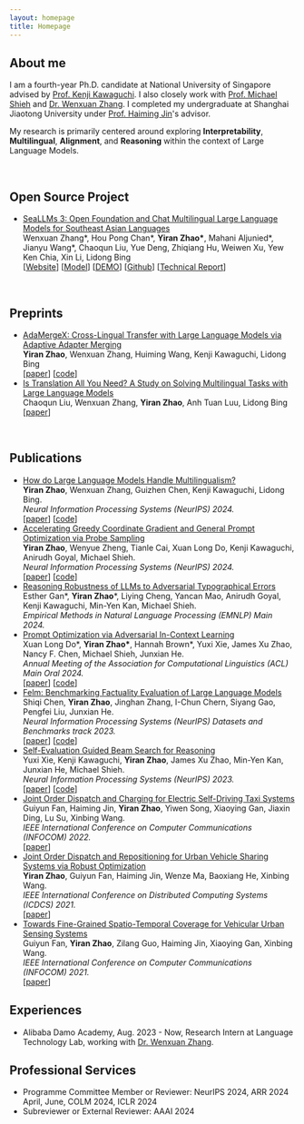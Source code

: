 ```yaml
---
layout: homepage
title: Homepage 
---
```

## About me
I am a fourth-year Ph.D. candidate at National University of Singapore advised by <a href="https://ml.comp.nus.edu.sg/kawaguchi">Prof. Kenji Kawaguchi</a>. I also closely work with <a href="https://michaelshieh.com/">Prof. Michael Shieh</a> and <a href="https://isakzhang.github.io/">Dr. Wenxuan Zhang</a>. I completed my undergraduate at Shanghai Jiaotong University under <a href="https://www.cs.sjtu.edu.cn/~jinhaiming/">Prof. Haiming Jin</a>'s advisor.

My research is primarily centered around exploring <strong>Interpretability</strong>, <strong>Multilingual</strong>, <strong>Alignment</strong>, and <strong>Reasoning</strong> within the context of Large Language Models.

​       

## Open Source Project

*  [SeaLLMs 3: Open Foundation and Chat Multilingual Large Language Models for Southeast Asian Languages](https://arxiv.org/pdf/2407.19672)   
   Wenxuan Zhang\*, Hou Pong Chan\*, **Yiran Zhao\***, Mahani Aljunied\*, Jianyu Wang\*, Chaoqun Liu, Yue Deng, Zhiqiang Hu, Weiwen Xu, Yew Ken Chia, Xin Li, Lidong Bing         
   \[[Website](https://damo-nlp-sg.github.io/SeaLLMs/)\] \[[Model](https://huggingface.co/collections/SeaLLMs/seallms-v3-668f3a52e1e6fbaad5752cdb)\] \[[DEMO](https://huggingface.co/spaces/SeaLLMs/SeaLLM-Chat)\] \[[Github](https://github.com/DAMO-NLP-SG/SeaLLMs)\] \[[Technical Report](https://arxiv.org/pdf/2407.19672)\] 

​     

## Preprints

*  [AdaMergeX: Cross-Lingual Transfer with Large Language Models via Adaptive Adapter Merging](https://arxiv.org/abs/2402.18913)   
   <strong>Yiran Zhao</strong>, Wenxuan Zhang, Huiming Wang, Kenji Kawaguchi, Lidong Bing         
   \[[paper](https://arxiv.org/abs/2402.18913)\] \[[code](https://github.com/DAMO-NLP-SG/AdaMergeX)\]
*  [Is Translation All You Need? A Study on Solving Multilingual Tasks with Large Language Models](https://arxiv.org/abs/2402.18913)   
   Chaoqun Liu, Wenxuan Zhang, <strong>Yiran Zhao</strong>, Anh Tuan Luu, Lidong Bing         
   \[[paper](https://arxiv.org/abs/2403.10258)\] 

​                     

## Publications
*  [How do Large Language Models Handle Multilingualism?](https://arxiv.org/abs/2402.18815)   
**Yiran Zhao**, Wenxuan Zhang, Guizhen Chen, Kenji Kawaguchi, Lidong Bing.    
_Neural Information Processing Systems (NeurIPS) 2024._      
\[[paper](https://arxiv.org/abs/2402.18815)\] \[[code](https://github.com/DAMO-NLP-SG/multilingual_analysis)\] 
*  [Accelerating Greedy Coordinate Gradient and General Prompt Optimization via Probe Sampling](ttp://arxiv.org/abs/2403.01251)   
**Yiran Zhao**, Wenyue Zheng, Tianle Cai, Xuan Long Do, Kenji Kawaguchi, Anirudh Goyal, Michael Shieh.    
_Neural Information Processing Systems (NeurIPS) 2024._      
\[[paper](http://arxiv.org/abs/2403.01251)\] \[[code](https://github.com/zhaoyiran924/Probe-Sampling)\]
*  [Reasoning Robustness of LLMs to Adversarial Typographical Errors]()      
Esther Gan\*, **Yiran Zhao***, Liying Cheng, Yancan Mao, Anirudh Goyal, Kenji Kawaguchi, Min-Yen Kan, Michael Shieh.  
_Empirical Methods in Natural Language Processing (EMNLP) Main 2024._
* [Prompt Optimization via Adversarial In-Context Learning](https://aclanthology.org/2024.acl-long.395/)   
Xuan Long Do*, **Yiran Zhao\***, Hannah Brown\*, Yuxi Xie, James Xu Zhao, Nancy F. Chen, Michael Shieh, Junxian He.   
_Annual Meeting of the Association for Computational Linguistics (ACL) Main Oral 2024._        
\[[paper](https://aclanthology.org/2024.acl-long.395/)\] \[[code](https://github.com/zhaoyiran924/Adv-In-Context-Learning)\]
* [Felm: Benchmarking Factuality Evaluation of Large Language Models](https://proceedings.neurips.cc/paper_files/paper/2021/file/9bd5ee6fe55aaeb673025dbcb8f939c1-Paper.pdf)   
Shiqi Chen, **Yiran Zhao**, Jinghan Zhang, I-Chun Chern, Siyang Gao, Pengfei Liu, Junxian He.      
_Neural Information Processing Systems (NeurIPS) Datasets and Benchmarks track 2023._     
\[[paper](https://proceedings.neurips.cc/paper_files/paper/2021/file/9bd5ee6fe55aaeb673025dbcb8f939c1-Paper.pdf)\] \[[code](https://github.com/hkust-nlp/felm)\]
* [Self-Evaluation Guided Beam Search for Reasoning](https://arxiv.org/abs/2305.00633)      
Yuxi Xie, Kenji Kawaguchi, <strong>Yiran Zhao</strong>, James Xu Zhao, Min-Yen Kan, Junxian He, Michael Shieh.      
_Neural Information Processing Systems (NeurIPS)  2023._     
\[[paper](https://arxiv.org/abs/2305.00633)\] \[[code](https://github.com/YuxiXie/SelfEval-Guided-Decoding)\]       
* [Joint Order Dispatch and Charging for Electric Self-Driving Taxi Systems](https://ieeexplore.ieee.org/abstract/document/9796825)      
Guiyun Fan, Haiming Jin, <strong>Yiran Zhao</strong>, Yiwen Song, Xiaoying Gan, Jiaxin Ding, Lu Su, Xinbing Wang.      
_IEEE International Conference on Computer Communications (INFOCOM) 2022._     
\[[paper](https://ieeexplore.ieee.org/abstract/document/9796825)\]     
* [Joint Order Dispatch and Repositioning for Urban Vehicle Sharing Systems via Robust Optimization](https://ieeexplore.ieee.org/abstract/document/9546409)     
<strong>Yiran Zhao</strong>, Guiyun Fan, Haiming Jin, Wenze Ma, Baoxiang He, Xinbing Wang.        
_IEEE International Conference on Distributed Computing Systems (ICDCS) 2021._     
\[[paper](https://ieeexplore.ieee.org/abstract/document/9546409)\]    
* [Towards Fine-Grained Spatio-Temporal Coverage for Vehicular Urban Sensing Systems](https://ieeexplore.ieee.org/abstract/document/9488787)   
Guiyun Fan, <strong>Yiran Zhao</strong>, Zilang Guo, Haiming Jin, Xiaoying Gan, Xinbing Wang.        
_IEEE International Conference on Computer Communications (INFOCOM) 2021._     
\[[paper](https://ieeexplore.ieee.org/abstract/document/9488787)\]     

## Experiences 
<!-- * [Aug. 2023 – Now] Alibaba DAMO Academy, Research Intern at Language Technology Lab, working with [Dr. Wenxuan Zhang](https://isakzhang.github.io/).

* [Aug. 2023 – Now] Alibaba DAMO Academy, Research Intern at Language Technology Lab, working with [Dr. Wenxuan Zhang](https://isakzhang.github.io/). -->
* Alibaba Damo Academy, Aug. 2023 - Now, Research Intern at Language Technology Lab, working with [Dr. Wenxuan Zhang](https://isakzhang.github.io/). 


## Professional Services
* Programme Committee Member or Reviewer:  NeurIPS 2024, ARR 2024 April, June, COLM 2024, ICLR 2024
* Subreviewer or External Reviewer: AAAI 2024
